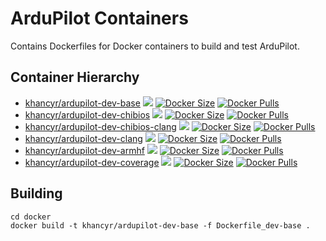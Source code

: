 # ArduPilot Containers

Contains Dockerfiles for Docker containers to build and test ArduPilot.

## Container Hierarchy

- [khancyr/ardupilot-dev-base](https://hub.docker.com/r/khancyr/ardupilot-dev-base) [![](https://images.microbadger.com/badges/image/khancyr/ardupilot-dev-base.svg)](http://microbadger.com/images/khancyr/ardupilot-dev-base) [![Docker Size](https://img.shields.io/docker/image-size/khancyr/ardupilot-dev-base/latest)](https://hub.docker.com/r/khancyr/ardupilot-dev-base) [![Docker Pulls](https://img.shields.io/docker/pulls/khancyr/ardupilot-dev-base.svg)](https://hub.docker.com/r/khancyr/ardupilot-dev-base)
- [khancyr/ardupilot-dev-chibios](https://hub.docker.com/r/khancyr/ardupilot-dev-chibios) [![](https://images.microbadger.com/badges/image/khancyr/ardupilot-dev-chibios.svg)](http://microbadger.com/images/khancyr/ardupilot-dev-chibios) [![Docker Size](https://img.shields.io/docker/image-size/khancyr/ardupilot-dev-chibios/latest)](https://hub.docker.com/r/khancyr/ardupilot-dev-chibios) [![Docker Pulls](https://img.shields.io/docker/pulls/khancyr/ardupilot-dev-chibios.svg)](https://hub.docker.com/r/khancyr/ardupilot-dev-chibios)
- [khancyr/ardupilot-dev-chibios-clang](https://hub.docker.com/r/khancyr/ardupilot-dev-chibios-clang) [![](https://images.microbadger.com/badges/image/khancyr/ardupilot-dev-chibios-clang.svg)](http://microbadger.com/images/khancyr/ardupilot-dev-chibios-clang) [![Docker Size](https://img.shields.io/docker/image-size/khancyr/ardupilot-dev-chibios-clang/latest)](https://hub.docker.com/r/khancyr/ardupilot-dev-chibios-clang) [![Docker Pulls](https://img.shields.io/docker/pulls/khancyr/ardupilot-dev-chibios-clang.svg)](https://hub.docker.com/r/khancyr/ardupilot-dev-chibios-clang)
- [khancyr/ardupilot-dev-clang](https://hub.docker.com/r/khancyr/ardupilot-dev-clang) [![](https://images.microbadger.com/badges/image/khancyr/ardupilot-dev-clang.svg)](http://microbadger.com/images/khancyr/ardupilot-dev-clang) [![Docker Size](https://img.shields.io/docker/image-size/khancyr/ardupilot-dev-clang/latest)](https://hub.docker.com/r/khancyr/ardupilot-dev-clang) [![Docker Pulls](https://img.shields.io/docker/pulls/khancyr/ardupilot-dev-clang.svg)](https://hub.docker.com/r/khancyr/ardupilot-dev-clang)
- [khancyr/ardupilot-dev-armhf](https://hub.docker.com/r/khancyr/ardupilot-dev-armhf) [![](https://images.microbadger.com/badges/image/khancyr/ardupilot-dev-armhf.svg)](http://microbadger.com/images/khancyr/ardupilot-dev-armhf) [![Docker Size](https://img.shields.io/docker/image-size/khancyr/ardupilot-dev-armhf/latest)](https://hub.docker.com/r/khancyr/ardupilot-dev-armhf) [![Docker Pulls](https://img.shields.io/docker/pulls/khancyr/ardupilot-dev-armhf.svg)](https://hub.docker.com/r/khancyr/ardupilot-dev-armhf)
- [khancyr/ardupilot-dev-coverage](https://hub.docker.com/r/khancyr/ardupilot-dev-coverage) [![](https://images.microbadger.com/badges/image/khancyr/ardupilot-dev-coverage.svg)](http://microbadger.com/images/khancyr/ardupilot-dev-coverage) [![Docker Size](https://img.shields.io/docker/image-size/khancyr/ardupilot-dev-coverage/latest)](https://hub.docker.com/r/khancyr/ardupilot-dev-coverage) [![Docker Pulls](https://img.shields.io/docker/pulls/khancyr/ardupilot-dev-coverage.svg)](https://hub.docker.com/r/khancyr/ardupilot-dev-coverage)


## Building

```
cd docker
docker build -t khancyr/ardupilot-dev-base -f Dockerfile_dev-base .
```
